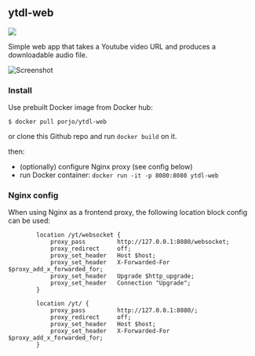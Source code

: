 ## ytdl-web

[![](https://img.shields.io/docker/automated/porjo/ytdl-web.svg)](https://hub.docker.com/r/porjo/ytdl-web)

Simple web app that takes a Youtube video URL and produces a downloadable audio file.

![Screenshot](https://porjo.github.io/ytdl-web/screenshot.png)

### Install

Use prebuilt Docker image from Docker hub:
```
$ docker pull porjo/ytdl-web
```

or clone this Github repo and run `docker build` on it.

then:
- (optionally) configure Nginx proxy (see config below)
- run Docker container: `docker run -it -p 8080:8080 ytdl-web`

### Nginx config

When using Nginx as a frontend proxy, the following location block config can be used:


```
		location /yt/websocket {
			proxy_pass         http://127.0.0.1:8080/websocket;
			proxy_redirect     off;
			proxy_set_header   Host $host;
			proxy_set_header   X-Forwarded-For $proxy_add_x_forwarded_for;
			proxy_set_header   Upgrade $http_upgrade;
			proxy_set_header   Connection "Upgrade";
		}

		location /yt/ {
			proxy_pass         http://127.0.0.1:8080/;
			proxy_redirect     off;
			proxy_set_header   Host $host;
			proxy_set_header   X-Forwarded-For $proxy_add_x_forwarded_for;
		}
```
